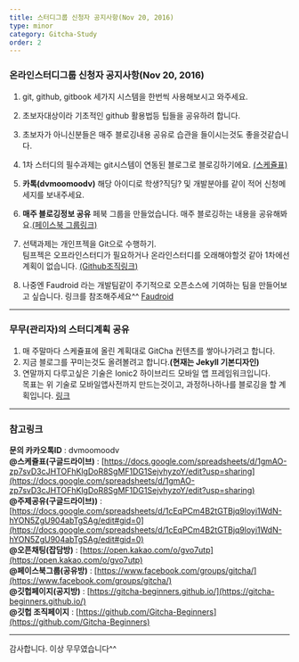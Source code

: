 ```yaml
---
title: 스터디그룹 신청자 공지사항(Nov 20, 2016)
type: minor
category: Gitcha-Study
order: 2
---
```


### 온라인스터디그룹 신청자 공지사항(Nov 20, 2016)

1. git, github, gitbook 세가지 시스템을 한번씩 사용해보시고 와주세요.
2. 초보자대상이라 기초적인 github 활용법등 팁들을 공유하려 합니다.
3. 초보자가 아니신분들은 매주 블로깅내용 공유로 습관을 들이시는것도 좋을것같습니다.   
4. 1차 스터디의 필수과제는 git시스템이 연동된 블로그로 블로깅하기에요. [(스케쥴표)](https://docs.google.com/spreadsheets/d/1gmAO-zp7svD3cJHTOFhKlgDoR8SgMF1DG1SejvhyzoY/edit?usp=sharing)
5. **카톡(dvmoomoodv)** 해당 아이디로 학생?직딩? 및 개발분야를 같이 적어 신청메세지를 보내주세요.
6. **매주 블로깅정보 공유** 페북 그룹을 만들었습니다. 매주 블로깅하는 내용을 공유해봐요.[(페이스북 그룹링크)](https://www.facebook.com/groups/gitcha/)
7. 선택과제는 개인프젝을 Git으로 수행하기.   
  팀프젝은 오프라인스터디가 필요하거나 온라인스터디를 오래해야할것 같아 1차에선 계획이 없습니다. [(Github조직링크)](https://github.com/Gitcha-Beginners)  

8. 나중엔 Faudroid 라는 개발팀같이 주기적으로 오픈소스에 기여하는 팀을 만들어보고 싶습니다. 링크를 참조해주세요^^ [Faudroid](http://faudroids.org/)  

***   

### 무무(관리자)의 스터디계획 공유
1. 매 주말마다 스케쥴표에 올린 계획대로 GitCha 컨텐츠를 쌓아나가려고 합니다.
2. 지금 블로그를 꾸미는것도 올려볼려고 합니다.**(현재는 Jekyll 기본디자인)**
3. 연말까지 다루고싶은 기술은 Ionic2 하이브리드 모바일 앱 프레임워크입니다.  
  목표는 위 기술로 모바일앱사전까지 만드는것이고, 과정하나하나를 블로깅을 할 계획입니다. [링크](http://ionicframework.com/docs/v2/)


***    

### 참고링크
  **문의 카카오톡ID** : dvmoomoodv   
  **@스케쥴표(구글드라이브)** : [https://docs.google.com/spreadsheets/d/1gmAO-zp7svD3cJHTOFhKlgDoR8SgMF1DG1SejvhyzoY/edit?usp=sharing](https://docs.google.com/spreadsheets/d/1gmAO-zp7svD3cJHTOFhKlgDoR8SgMF1DG1SejvhyzoY/edit?usp=sharing)  
  **@주제공유(구글드라이브))** : [https://docs.google.com/spreadsheets/d/1cEqPCm4B2tGTBjq9loyi1WdN-hYON5ZgU904abTgSAg/edit#gid=0](https://docs.google.com/spreadsheets/d/1cEqPCm4B2tGTBjq9loyi1WdN-hYON5ZgU904abTgSAg/edit#gid=0)  
  **@오픈채팅(잡담방)** : [https://open.kakao.com/o/gvo7utp](https://open.kakao.com/o/gvo7utp)  
  **@페이스북그룹(공유방)** : [https://www.facebook.com/groups/gitcha/](https://www.facebook.com/groups/gitcha/)    
  **@깃헙페이지(공지방)** : [https://gitcha-beginners.github.io/](https://gitcha-beginners.github.io/)  
  **@깃헙 조직페이지** : [https://github.com/Gitcha-Beginners](https://github.com/Gitcha-Beginners)  

***
감사합니다. 이상 무무였습니다^^
